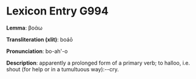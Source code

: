 # Lexicon Entry G994

**Lemma**: βοάω

**Transliteration (xlit)**: boáō

**Pronunciation**: bo-ah'-o

**Description**:
apparently a prolonged form of a primary verb; to halloo, i.e. shout (for help or in a tumultuous way):--cry.
